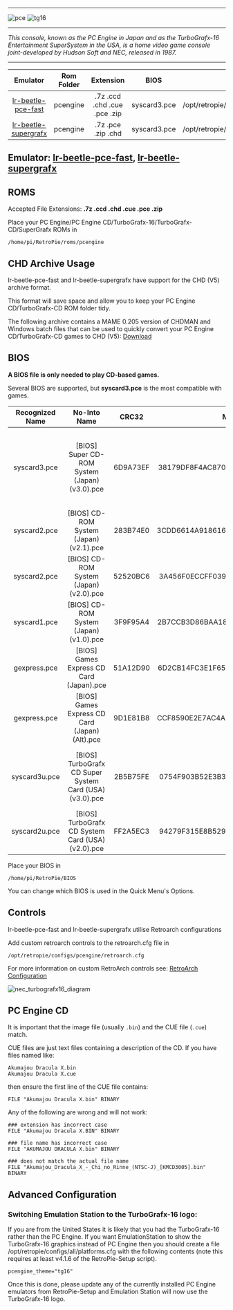 ***
![pce](https://cloud.githubusercontent.com/assets/10035308/12213634/206dcb84-b639-11e5-8111-e0dfe0890107.png)
![tg16](https://cloud.githubusercontent.com/assets/10035308/12213633/206e0090-b639-11e5-9c39-3fada1f9b4f4.png)
***
_This console, known as the PC Engine in Japan and as the TurboGrafx-16 Entertainment SuperSystem in the USA, is a home video game console joint-developed by Hudson Soft and NEC, released in 1987._
***

| Emulator | Rom Folder | Extension | BIOS |  Controller Config |
| :---: | :---: | :---: | :---: | :---: |
| [lr-beetle-pce-fast](https://github.com/libretro/beetle-pce-fast-libretro) | pcengine  | .7z .ccd .chd .cue .pce .zip | syscard3.pce | /opt/retropie/configs/pcengine/retroarch.cfg |
| [lr-beetle-supergrafx](https://github.com/libretro/beetle-supergrafx-libretro) | pcengine  | .7z .pce .zip .chd| syscard3.pce | /opt/retropie/configs/pcengine/retroarch.cfg |

## Emulator: [lr-beetle-pce-fast](https://github.com/libretro/beetle-pce-fast-libretro), [lr-beetle-supergrafx](https://github.com/libretro/beetle-supergrafx-libretro)

## ROMS

Accepted File Extensions: **.7z .ccd .chd .cue .pce .zip**

Place your PC Engine/PC Engine CD/TurboGrafx-16/TurboGrafx-CD/SuperGrafx ROMs in
```
/home/pi/RetroPie/roms/pcengine
```

## CHD Archive Usage

lr-beetle-pce-fast and lr-beetle-supergrafx have support for the CHD (V5) archive format.

This format will save space and allow you to keep your PC Engine CD/TurboGrafx-CD ROM folder tidy.

The following archive contains a MAME 0.205 version of CHDMAN and Windows batch files that can be used to quickly convert your PC Engine CD/TurboGrafx-CD games to CHD (V5): [Download](https://drive.google.com/file/d/0B-ElaPpvBHs5aUd0QUM3c05kY2c/view?usp=sharing)

## BIOS

**A BIOS file is only needed to play CD-based games.**

Several BIOS are supported, but **syscard3.pce** is the most compatible with games.

Recognized Name | No-Into Name | CRC32 | MD5 | Comment |
| :--: | :--: | :--: | :--: | :--: |
| syscard3.pce | [BIOS] Super CD-ROM System (Japan) (v3.0).pce | 6D9A73EF | 38179DF8F4AC870017DB21EBCBF53114 | This is the prefered BIOS for lr-beetle-pce-fast and should play most games. |
| syscard2.pce | [BIOS] CD-ROM System (Japan) (v2.1).pce | 283B74E0 | 3CDD6614A918616BFC41C862E889DD79 ||
| syscard2.pce | [BIOS] CD-ROM System (Japan) (v2.0).pce | 52520BC6 | 3A456F0ECCFF039EB5FF045F56EC1C3B ||
| syscard1.pce | [BIOS] CD-ROM System (Japan) (v1.0).pce | 3F9F95A4 | 2B7CCB3D86BAA18F6402C176F3065082 ||
| gexpress.pce | [BIOS] Games Express CD Card (Japan).pce | 51A12D90 | 6D2CB14FC3E1F65CEB135633D1694122 | Required to play four unlicensed games. |
| gexpress.pce | [BIOS] Games Express CD Card (Japan) (Alt).pce | 9D1E81B8 | CCF8590E2E7AC4A08BCC1D77EC168917 | Required to play four unlicensed games. |
| syscard3u.pce | [BIOS] TurboGrafx CD Super System Card (USA) (v3.0).pce | 2B5B75FE | 0754F903B52E3B3342202BDAFB13EFA5 | Most games work, but some Japan games will not. |
| syscard2u.pce | [BIOS] TurboGrafx CD System Card (USA) (v2.0).pce | FF2A5EC3 | 94279F315E8B52904F65AB3108542AFE ||

Place your BIOS in

```
/home/pi/RetroPie/BIOS
```

You can change which BIOS is used in the Quick Menu's Options.

## Controls

lr-beetle-pce-fast and lr-beetle-supergrafx utilise Retroarch configurations

Add custom retroarch controls to the retroarch.cfg file in
```shell
/opt/retropie/configs/pcengine/retroarch.cfg
```
For more information on custom RetroArch controls see: [RetroArch Configuration](RetroArch-Configuration)

![nec_turbografx16_diagram](https://cloud.githubusercontent.com/assets/10035308/10822284/1bde9cc4-7e1c-11e5-9683-c29b5a5a49e8.png)

## PC Engine CD

It is important that the image file (usually `.bin`) and the CUE file (`.cue`) match.

CUE files are just text files containing a description of the CD. If you have files named like:

~~~
Akumajou Dracula X.bin
Akumajou Dracula X.cue
~~~

then ensure the first line of the CUE file contains:

~~~
FILE "Akumajou Dracula X.bin" BINARY
~~~

Any of the following are wrong and will not work:

~~~
### extension has incorrect case
FILE "Akumajou Dracula X.BIN" BINARY

### file name has incorrect case
FILE "AKUMAJOU DRACULA X.bin" BINARY

### does not match the actual file name
FILE "Akumajou_Dracula_X_-_Chi_no_Rinne_(NTSC-J)_[KMCD3005].bin" BINARY
~~~

## Advanced Configuration

### Switching Emulation Station to the TurboGrafx-16 logo:

If you are from the United States it is likely that you had the TurboGrafx-16 rather than the PC Engine. If you want EmulationStation to show the TurboGrafx-16 graphics instead of PC Engine then you should create a file /opt/retropie/configs/all/platforms.cfg with the following contents (note this requires at least v4.1.6 of the RetroPie-Setup script).

```
pcengine_theme="tg16"
```

Once this is done, please update any of the currently installed PC Engine emulators from RetroPie-Setup and Emulation Station will now use the TurboGrafx-16 logo.
